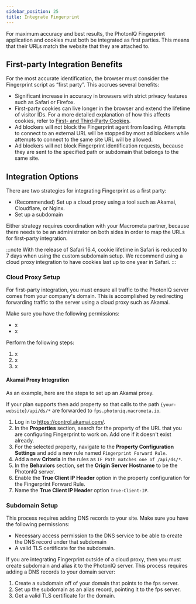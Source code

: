 ```yaml
---
sidebar_position: 25
title: Integrate Fingerprint
---
```


For maximum accuracy and best results, the PhotonIQ Fingerprint application and cookies must both be integrated as first parties. This means that their URLs match the website that they are attached to.

## First-party Integration Benefits

For the most accurate identification, the browser must consider the Fingerprint script as “first party”. This accrues several benefits:

- Significant increase in accuracy in browsers with strict privacy features such as Safari or Firefox.
- First-party cookies can live longer in the browser and extend the lifetime of visitor IDs. For a more detailed explanation of how this affects cookies, refer to [First- and Third-Party Cookies](first-third-party-cookie.md).
- Ad blockers will not block the Fingerprint agent from loading. Attempts to connect to an external URL will be stopped by most ad blockers while attempts to connect to the same site URL will be allowed.
- Ad blockers will not block Fingerprint identification requests, because they are sent to the specified path or subdomain that belongs to the same site.

## Integration Options

There are two strategies for integrating Fingerprint as a first party:

- (Recommended) Set up a cloud proxy using a tool such as Akamai, Cloudflare, or Nginx.
- Set up a subdomain

Either strategy requires coordination with your Macrometa partner, because there needs to be an administrator on both sides in order to map the URLs for first-party integration.

:::note
With the release of Safari 16.4, cookie lifetime in Safari is reduced to 7 days when using the custom subdomain setup. We recommend using a cloud proxy integration to have cookies last up to one year in Safari.
:::

### Cloud Proxy Setup

For first-party integration, you must ensure all traffic to the PhotonIQ server comes from your company's domain.  This is accomplished by redirecting forwarding traffic to the server using a cloud proxy such as Akamai.

Make sure you have the following permissions:

- x
- x

Perform the following steps:

1. x
2. x
3. x

#### Akamai Proxy Integration

As an example, here are the steps to set up an Akamai proxy.

If your plan supports then add property so that calls to the path `{your-website}/api/ds/*` are forwarded to `fps.photoniq.macrometa.io`.

1. Log in to https://control.akamai.com/.
2. In the **Properties** section, search for the property of the URL that you are configuring Fingerprint to work on. Add one if it doesn't exist already.
3. For the selected property, navigate to the **Property Configuration Settings** and add a new rule named `Fingerprint Forward Rule`.
4. Add a new **Criteria** in the rules as `IF Path matches one of /api/ds/*`.
5. In the **Behaviors** section, set the **Origin Server Hostname** to be the PhotonIQ server.
6. Enable the **True Client IP Header** option in the property configuration for the Fingerprint Forward Rule.
7. Name the **True Client IP Header** option `True-Client-IP`.

### Subdomain Setup

This process requires adding DNS records to your site. Make sure you have the following permissions:

- Necessary access permission to the DNS service to be able to create the DNS record under that subdomain
- A valid TLS certificate for the subdomain.

If you are integrating Fingerprint outside of a cloud proxy, then you must create subdomain and alias it to the PhotonIQ server. This process requires adding a DNS records to your domain server:

1. Create a subdomain off of your domain that points to the fps server.
2. Set up the subdomain as an alias record, pointing it to the fps server.
3. Get a valid TLS certificate for the domain.
